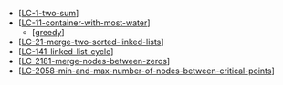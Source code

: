 - [[LC-1-two-sum]]
- [[LC-11-container-with-most-water]]
  - [[greedy]]
- [[LC-21-merge-two-sorted-linked-lists]]
- [[LC-141-linked-list-cycle]]
- [[LC-2181-merge-nodes-between-zeros]]
- [[LC-2058-min-and-max-number-of-nodes-between-critical-points]]

[//begin]: # "Autogenerated link references for markdown compatibility"
[LC-1-two-sum]: <../linear structures/contiguous/array/competitive/LC-1-two-sum> "LC-1-two-sum"
[LC-11-container-with-most-water]: <../linear structures/contiguous/array/competitive/LC-11-container-with-most-water> "11. Container With Most Water"
[greedy]: greedy "greedy"
[LC-21-merge-two-sorted-linked-lists]: <../linear structures/non-contiguous/linked-list/competitive/LC-21-merge-two-sorted-linked-lists> "LC-21-merge-two-sorted-linked-lists"
[LC-141-linked-list-cycle]: <../linear structures/non-contiguous/linked-list/competitive/LC-141-linked-list-cycle> "141. Linked List Cycle"
[LC-2181-merge-nodes-between-zeros]: <../linear structures/non-contiguous/linked-list/competitive/LC-2181-merge-nodes-between-zeros> "LC-2181-merge-nodes-between-zeros"
[LC-2058-min-and-max-number-of-nodes-between-critical-points]: <../linear structures/non-contiguous/linked-list/competitive/LC-2058-min-and-max-number-of-nodes-between-critical-points> "LC-2058-min-and-max-number-of-nodes-between-critical-points"
[//end]: # "Autogenerated link references"